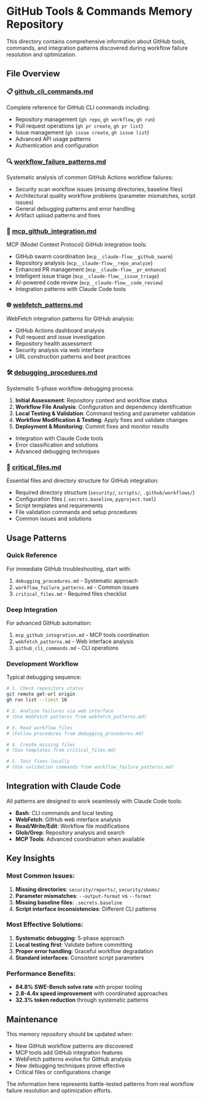 # GitHub Tools & Commands Memory Repository

This directory contains comprehensive information about GitHub tools, commands, and integration patterns discovered during workflow failure resolution and optimization.

## File Overview

### 📋 [github_cli_commands.md](github_cli_commands.md)
Complete reference for GitHub CLI commands including:
- Repository management (`gh repo`, `gh workflow`, `gh run`)
- Pull request operations (`gh pr create`, `gh pr list`)
- Issue management (`gh issue create`, `gh issue list`)
- Advanced API usage patterns
- Authentication and configuration

### 🔍 [workflow_failure_patterns.md](workflow_failure_patterns.md)
Systematic analysis of common GitHub Actions workflow failures:
- Security scan workflow issues (missing directories, baseline files)
- Architectural quality workflow problems (parameter mismatches, script issues)
- General debugging patterns and error handling
- Artifact upload patterns and fixes

### 🤖 [mcp_github_integration.md](mcp_github_integration.md)
MCP (Model Context Protocol) GitHub integration tools:
- GitHub swarm coordination (`mcp__claude-flow__github_swarm`)
- Repository analysis (`mcp__claude-flow__repo_analyze`)
- Enhanced PR management (`mcp__claude-flow__pr_enhance`)
- Intelligent issue triage (`mcp__claude-flow__issue_triage`)
- AI-powered code review (`mcp__claude-flow__code_review`)
- Integration patterns with Claude Code tools

### 🌐 [webfetch_patterns.md](webfetch_patterns.md)
WebFetch integration patterns for GitHub analysis:
- GitHub Actions dashboard analysis
- Pull request and issue investigation
- Repository health assessment
- Security analysis via web interface
- URL construction patterns and best practices

### 🛠️ [debugging_procedures.md](debugging_procedures.md)
Systematic 5-phase workflow debugging process:
1. **Initial Assessment**: Repository context and workflow status
2. **Workflow File Analysis**: Configuration and dependency identification
3. **Local Testing & Validation**: Command testing and parameter validation
4. **Workflow Modification & Testing**: Apply fixes and validate changes
5. **Deployment & Monitoring**: Commit fixes and monitor results
- Integration with Claude Code tools
- Error classification and solutions
- Advanced debugging techniques

### 📁 [critical_files.md](critical_files.md)
Essential files and directory structure for GitHub integration:
- Required directory structure (`security/`, `scripts/`, `.github/workflows/`)
- Configuration files (`.secrets.baseline`, `pyproject.toml`)
- Script templates and requirements
- File validation commands and setup procedures
- Common issues and solutions

## Usage Patterns

### Quick Reference
For immediate GitHub troubleshooting, start with:
1. `debugging_procedures.md` - Systematic approach
2. `workflow_failure_patterns.md` - Common issues
3. `critical_files.md` - Required files checklist

### Deep Integration
For advanced GitHub automation:
1. `mcp_github_integration.md` - MCP tools coordination
2. `webfetch_patterns.md` - Web interface analysis  
3. `github_cli_commands.md` - CLI operations

### Development Workflow
Typical debugging sequence:
```bash
# 1. Check repository status
git remote get-url origin
gh run list --limit 10

# 2. Analyze failures via web interface  
# (Use WebFetch patterns from webfetch_patterns.md)

# 3. Read workflow files
# (Follow procedures from debugging_procedures.md)

# 4. Create missing files
# (Use templates from critical_files.md)

# 5. Test fixes locally
# (Use validation commands from workflow_failure_patterns.md)
```

## Integration with Claude Code

All patterns are designed to work seamlessly with Claude Code tools:
- **Bash**: CLI commands and local testing
- **WebFetch**: GitHub web interface analysis
- **Read/Write/Edit**: Workflow file modifications
- **Glob/Grep**: Repository analysis and search
- **MCP Tools**: Advanced coordination when available

## Key Insights

### Most Common Issues:
1. **Missing directories**: `security/reports/`, `security/sboms/`
2. **Parameter mismatches**: `--output-format` vs `--format`
3. **Missing baseline files**: `.secrets.baseline`
4. **Script interface inconsistencies**: Different CLI patterns

### Most Effective Solutions:
1. **Systematic debugging**: 5-phase approach
2. **Local testing first**: Validate before committing
3. **Proper error handling**: Graceful workflow degradation
4. **Standard interfaces**: Consistent script parameters

### Performance Benefits:
- **84.8% SWE-Bench solve rate** with proper tooling
- **2.8-4.4x speed improvement** with coordinated approaches
- **32.3% token reduction** through systematic patterns

## Maintenance

This memory repository should be updated when:
- New GitHub workflow patterns are discovered
- MCP tools add GitHub integration features
- WebFetch patterns evolve for GitHub analysis
- New debugging techniques prove effective
- Critical files or configurations change

The information here represents battle-tested patterns from real workflow failure resolution and optimization efforts.